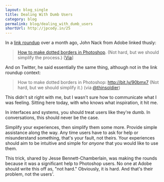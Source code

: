 ```yaml
---
layout: blog_single
title: Dealing With Dumb Users
category: blog
permalink: blog/dealing_with_dumb_users
shortUrl: http://jpcody.in/25
---
```

<p>In a <a href="http://blogs.adobe.com/jnack/2009/12/rt_illustration_moby-dick.html">link roundup</a> over a month ago, John Nack from Adobe linked thusly:</p>
<blockquote>
    <p><a href="http://bit.ly/90bmx7">How to make dotted borders in Photoshop</a>. (Not hard, but we should simplify the process.) [<a href="http://twitter.com/thinsoldier">Via</a>]</p>
</blockquote>
<p>And on Twitter, he said essentially the same thing, although not in the link roundup context:</p>
<blockquote><p>How to make dotted borders in Photoshop: <a href="http://bit.ly/90bmx7">http://bit.ly/90bmx7</a> (Not hard, but we should simplify it.) (via <a href="http://twitter.com/thinsoldier">@thinsoldier</a>)</p></blockquote>
<p>This didn't sit right with me, but I wasn't sure how to communicate what I was feeling. Sitting here today, with who knows what inspiration, it hit me.</p>
<p class="big_quote">In interfaces and systems, you should treat users like they're dumb. In conversations, this should never be the case.</p>
<p>Simplify your experiences, then simplify them some more. Provide simple assistance along the way. Any time users have to ask for help or misunderstand something, that's your fault, not theirs. Your experiences should aim to be intuitive and simple for <em>anyone</em> that you would like to use them.</p>
<p>This trick, shared by Jesse Bennett-Chamberlain, was making the rounds because it was a significant help to Photoshop users. No one at Adobe should write this off as, "not hard." Obviously, it is hard. And that's their problem, not the users'.</p>